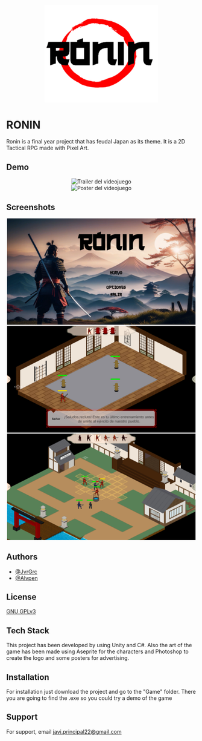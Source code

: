 <div align = "center"><img alt="Logo" src="Assets/Resources/iconroninedit.png" width=300></div>

# RONIN

Ronin is a final year project that has feudal Japan as its theme. It is a 2D Tactical RPG made with Pixel Art.

## Demo

<div align = "center"><img alt="Trailer del videojuego" src="Resources/trailer.gif" width=500></div>
<div align = "center"><img alt="Poster del videojuego" src="Resources/RoninPoster.png" width=400></div>

## Screenshots

<div align = "center"><img alt="Pantalla de inicio" src="Resources/PantallaPrincipal.png" width=500></div>
<div align = "center"><img alt="Tutorial" src="Resources/Tutorial.png" width=500></div>
<div align = "center"><img alt="Nivel 1" src="Resources/Nivel1.png" width=500></div>

## Authors

- [@JvrGrc](https://www.github.com/JvrGrc)
- [@Alvpen](https://github.com/Alvpen)

## License

[GNU GPLv3](https://choosealicense.com/licenses/gpl-3.0/)

## Tech Stack

This project has been developed by using Unity and C#.
Also the art of the game has been made using Aseprite for the characters and Photoshop to create the logo and some posters for advertising.

## Installation

For installation just download the project and go to the "Game" folder.
There you are going to find the .exe so you could try a demo of the game

## Support

For support, email javi.principal22@gmail.com
